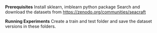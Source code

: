 **Prerequisites**
Install sklearn, imblearn python package
Search and download the datasets from https://zenodo.org/communities/seacraft


**Running Experiments**
Create a train and test folder and save the dataset versions in these folders.
